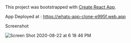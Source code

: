 This project was bootstrapped with [Create React App](https://github.com/facebook/create-react-app).

App Deployed at : https://whats-app-clone-e995f.web.app

Screenshot

![Screen Shot 2020-08-22 at 6 18 46 PM](https://user-images.githubusercontent.com/7867801/90968701-40229880-e4a4-11ea-8c87-2792c5a0adad.png)


